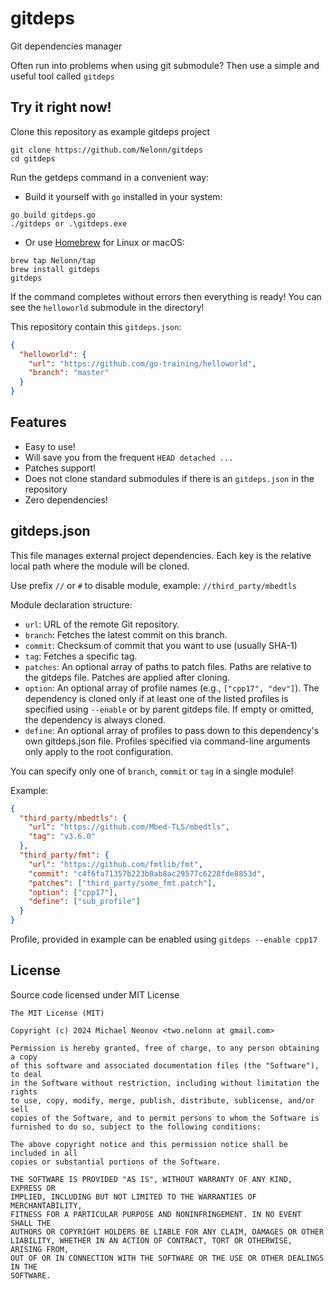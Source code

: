 # gitdeps

Git dependencies manager

Often run into problems when using git submodule? Then use a simple and useful tool called `gitdeps`


## Try it right now!

Clone this repository as example gitdeps project

```shell
git clone https://github.com/Nelonn/gitdeps
cd gitdeps
```

Run the getdeps command in a convenient way:

- Build it yourself with `go` installed in your system:
```shell
go build gitdeps.go
./gitdeps or .\gitdeps.exe
```

- Or use [Homebrew](https://brew.sh/) for Linux or macOS:

```shell
brew tap Nelonn/tap
brew install gitdeps
gitdeps
```

If the command completes without errors then everything is ready! You can see the `helloworld` submodule in the directory!

This repository contain this `gitdeps.json`:

```json
{
  "helloworld": {
    "url": "https://github.com/go-training/helloworld",
    "branch": "master"
  }
}
```

## Features

- Easy to use!
- Will save you from the frequent `HEAD detached ...`
- Patches support!
- Does not clone standard submodules if there is an `gitdeps.json` in the repository
- Zero dependencies!


## gitdeps.json

This file manages external project dependencies. Each key is the relative local path where the module will be cloned.

Use prefix `//` or `#` to disable module, example: `//third_party/mbedtls`

Module declaration structure:

- `url`: URL of the remote Git repository.
- `branch`: Fetches the latest commit on this branch.
- `commit`: Checksum of commit that you want to use (usually SHA-1)
- `tag`: Fetches a specific tag.
- `patches`: An optional array of paths to patch files. Paths are relative to the gitdeps file. Patches are applied after cloning.
- `option`: An optional array of profile names (e.g., `["cpp17", "dev"]`). The dependency is cloned only if at least one of the listed profiles is specified using `--enable` or by parent gitdeps file. If empty or omitted, the dependency is always cloned.
- `define`: An optional array of profiles to pass down to this dependency's own gitdeps.json file. Profiles specified via command-line arguments only apply to the root configuration.

You can specify only one of `branch`, `commit` or `tag` in a single module!

Example:

```json
{
  "third_party/mbedtls": {
    "url": "https://github.com/Mbed-TLS/mbedtls",
    "tag": "v3.6.0"
  },
  "third_party/fmt": {
    "url": "https://github.com/fmtlib/fmt",
    "commit": "c4f6fa71357b223b0ab8ac29577c6228fde8853d",
    "patches": ["third_party/some_fmt.patch"],
    "option": ["cpp17"],
    "define": ["sub_profile"]
  }
}
```

Profile, provided in example can be enabled using `gitdeps --enable cpp17`


## License

Source code licensed under MIT License

```
The MIT License (MIT)

Copyright (c) 2024 Michael Neonov <two.nelonn at gmail.com>

Permission is hereby granted, free of charge, to any person obtaining a copy
of this software and associated documentation files (the "Software"), to deal
in the Software without restriction, including without limitation the rights
to use, copy, modify, merge, publish, distribute, sublicense, and/or sell
copies of the Software, and to permit persons to whom the Software is
furnished to do so, subject to the following conditions:

The above copyright notice and this permission notice shall be included in all
copies or substantial portions of the Software.

THE SOFTWARE IS PROVIDED "AS IS", WITHOUT WARRANTY OF ANY KIND, EXPRESS OR
IMPLIED, INCLUDING BUT NOT LIMITED TO THE WARRANTIES OF MERCHANTABILITY,
FITNESS FOR A PARTICULAR PURPOSE AND NONINFRINGEMENT. IN NO EVENT SHALL THE
AUTHORS OR COPYRIGHT HOLDERS BE LIABLE FOR ANY CLAIM, DAMAGES OR OTHER
LIABILITY, WHETHER IN AN ACTION OF CONTRACT, TORT OR OTHERWISE, ARISING FROM,
OUT OF OR IN CONNECTION WITH THE SOFTWARE OR THE USE OR OTHER DEALINGS IN THE
SOFTWARE.
```
